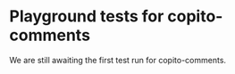 # Playground tests for copito-comments
We are still awaiting the first test run for copito-comments.
